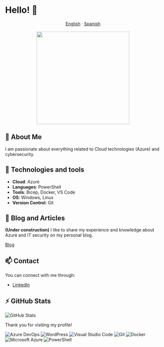 # Hello! 👋

<div align="center">
  <a href="README.en.md">English</a> · <a href="README.md">Spanish</a>
</div>
<br>

<div align="center">
  <img src="https://i.giphy.com/media/v1.Y2lkPTc5MGI3NjExbnB5eHl1dzAzZHJweDk3MW8xMzM4bWN3ZjlrM2EzZnY2OGQ2NXViNCZlcD12MV9pbnRlcm5hbF9naWZfYnlfaWQmY3Q9Zw/g1jxl5GoLVMe9DLSC6/giphy.gif" width="300"/>
</div>

## 🎯 About Me
I am passionate about everything related to Cloud technologies (Azure) and cybersecurity.

## 🚀 Technologies and tools
- **Cloud**: Azure
- **Languages**: PowerShell
- **Tools**: Bicep, Docker, VS Code
- **OS**: Windows, Linux
- **Version Control**: Git

## 📝 Blog and Articles
**(Under construction)** I like to share my experience and knowledge about Azure and IT security on my personal blog.

[Blog](https://nosolocloud.com)

## 📫 Contact
You can connect with me through:
- [LinkedIn](www.linkedin.com/in/angela-kurtalieva)

## ⚡ GitHub Stats
![GitHub Stats](https://github-readme-stats.vercel.app/api?username=akurtalieva&show_icons=true&theme=radical)

Thank you for visiting my profile!

![Azure DevOps](https://img.shields.io/badge/Azure_DevOps-0078D7?style=for-the-badge&logo=azure-devops&logoColor=white)
![WordPress](https://img.shields.io/badge/Wordpress-21759B?style=for-the-badge&logo=wordpress&logoColor=white)
![Visual Studio Code](https://img.shields.io/badge/Visual_Studio_Code-0078D7?style=for-the-badge&logo=visual-studio-code&logoColor=white)
![Git](https://img.shields.io/badge/Git-F05032?style=for-the-badge&logo=git&logoColor=white)
![Docker](https://img.shields.io/badge/Docker-2496ED?style=for-the-badge&logo=docker&logoColor=white)
![Microsoft Azure](https://img.shields.io/badge/Microsoft_Azure-0089D6?style=for-the-badge&logo=microsoft-azure&logoColor=white)
![PowerShell](https://img.shields.io/badge/PowerShell-5391FE?style=for-the-badge&logo=powershell&logoColor=white)